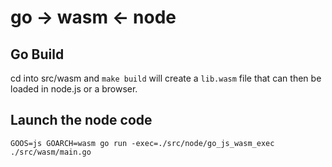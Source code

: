 # go -> wasm <- node

## Go Build

cd into src/wasm and `make build` will create a `lib.wasm` file that can then be loaded in node.js or a browser.

## Launch the node code

`GOOS=js GOARCH=wasm go run -exec=./src/node/go_js_wasm_exec ./src/wasm/main.go`
